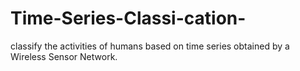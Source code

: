 # Time-Series-Classi-cation-
 classify the activities of humans based on time series obtained by a Wireless Sensor Network.
